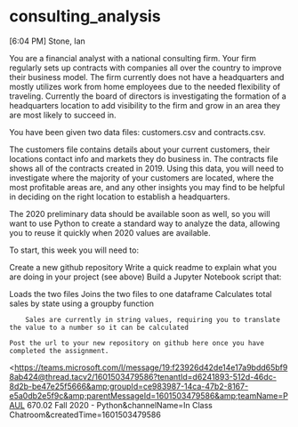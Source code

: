 # consulting_analysis

[6:04 PM] Stone, Ian
    


You are a financial analyst with a national consulting firm. Your firm regularly sets up contracts with companies all over the country to improve their business model. The firm currently does not have a headquarters and mostly utilizes work from home employees due to the needed flexibility of traveling. Currently the board of directors is investigating the formation of a headquarters location to add visibility to the firm and grow in an area they are most likely to succeed in.

You have been given two data files: customers.csv and contracts.csv.

The customers file contains details about your current customers, their locations contact info and markets they do business in. The contracts file shows all of the contracts created in 2019. Using this data, you will need to investigate where the majority of your customers are located, where the most profitable areas are, and any other insights you may find to be helpful in deciding on the right location to establish a headquarters.

The 2020 preliminary data should be available soon as well, so you will want to use Python to create a standard way to analyze the data, allowing you to reuse it quickly when 2020 values are available.

To start, this week you will need to:

Create a new github repository
	Write a quick readme to explain what you are doing in your project (see above)
	Build a Jupyter Notebook script that:
	
Loads the two files
		Joins the two files to one dataframe
		Calculates total sales by state using a groupby function
		

		Sales are currently in string values, requiring you to translate the value to a number so it can be calculated
		
    Post the url to your new repository on github here once you have completed the assignment.


<https://teams.microsoft.com/l/message/19:f23926d42de14e17a9bdd65bf98ab424@thread.tacv2/1601503479586?tenantId=d6241893-512d-46dc-8d2b-be47e25f5666&amp;groupId=ce983987-14ca-47b2-8167-e5a0db2e5f9c&amp;parentMessageId=1601503479586&amp;teamName=PAUL 670.02 Fall 2020 - Python&amp;channelName=In Class Chatroom&amp;createdTime=1601503479586
